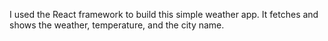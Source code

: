 I used the React framework to build this simple weather app. It fetches and shows the weather, temperature, and the city name.

